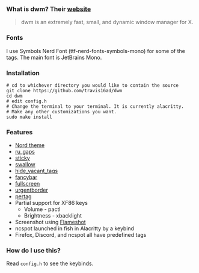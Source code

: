 ### What is dwm? Their [website](https://dwm.suckless.org/)
> dwm is an extremely fast, small, and dynamic window manager for X.

### Fonts
I use Symbols Nerd Font (ttf-nerd-fonts-symbols-mono) for some of the tags.
The main font is JetBrains Mono.

### Installation
    # cd to whichever directory you would like to contain the source
    git clone https://github.com/travis16ad/dwm
    cd dwm
    # edit config.h
    # Change the terminal to your terminal. It is currently alacritty.
    # Make any other customizations you want.
    sudo make install

### Features
* [Nord theme](https://www.nordtheme.com/)
* [ru_gaps](https://dwm.suckless.org/patches/ru_gaps/)
* [sticky](https://dwm.suckless.org/patches/sticky/)
* [swallow](https://dwm.suckless.org/patches/swallow/)
* [hide_vacant_tags](https://dwm.suckless.org/patches/hide_vacant_tags/)
* [fancybar](https://dwm.suckless.org/patches/fancybar/)
* [fullscreen](https://dwm.suckless.org/patches/fullscreen/)
* [urgentborder](https://dwm.suckless.org/patches/urgentborder/)
* [pertag](https://dwm.suckless.org/patches/pertag/)
* Partial support for XF86 keys
  * Volume - pactl
  * Brightness - xbacklight
* Screenshot using [Flameshot](https://flameshot.js.org/#/)
* ncspot launched in fish in Alacritty by a keybind
* Firefox, Discord, and ncspot all have predefined tags

### How do I use this?
Read `config.h` to see the keybinds.
